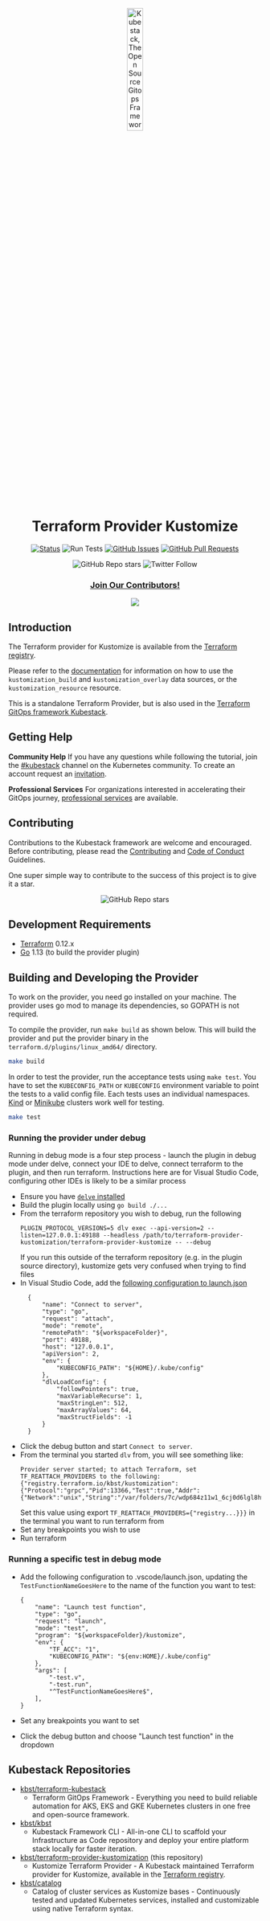 <p align="center">
 <img src="./assets/favicon.png" alt="Kubestack, The Open Source Gitops Framework" width="25%" height="25%" />
</p>

<h1 align="center">Terraform Provider Kustomize</h1>

<div align="center">

[![Status](https://img.shields.io/badge/status-active-success.svg)]()
![Run Tests](https://github.com/kbst/terraform-provider-kustomize/workflows/Run%20Tests/badge.svg?branch=master&event=push)
[![GitHub Issues](https://img.shields.io/github/issues/kbst/terraform-provider-kustomization.svg)](https://github.com/kbst/terraform-provider-kustomization/issues)
[![GitHub Pull Requests](https://img.shields.io/github/issues-pr/kbst/terraform-provider-kustomization.svg)](https://github.com/kbst/terraform-provider-kustomization/pulls)

</div>

<div align="center">

![GitHub Repo stars](https://img.shields.io/github/stars/kbst/terraform-provider-kustomization?style=social)
![Twitter Follow](https://img.shields.io/twitter/follow/kubestack?style=social)

</div>


<h3 align="center"><a href="#Contributing">Join Our Contributors!</a></h3>

<div align="center">

<a href="https://github.com/kbst/terraform-provider-kustomization/graphs/contributors">
  <img src="https://contrib.rocks/image?repo=kbst/terraform-provider-kustomization&max=36" />
</a>

</div>

## Introduction

The Terraform provider for Kustomize is available from the [Terraform registry](https://registry.terraform.io/providers/kbst/kustomization/latest).

Please refer to the [documentation](https://registry.terraform.io/providers/kbst/kustomization/latest/docs) for information on how to use the `kustomization_build` and `kustomization_overlay` data sources, or the `kustomization_resource` resource.

This is a standalone Terraform Provider, but is also used in the [Terraform GitOps framework Kubestack](https://www.kubestack.com/).


## Getting Help

**Community Help**
If you have any questions while following the tutorial, join the [#kubestack](https://app.slack.com/client/T09NY5SBT/CMBCT7XRQ) channel on the Kubernetes community. To create an account request an [invitation](https://slack.k8s.io/).

**Professional Services**
For organizations interested in accelerating their GitOps journey, [professional services](https://www.kubestack.com/lp/professional-services) are available.


## Contributing
Contributions to the Kubestack framework are welcome and encouraged. Before contributing, please read the [Contributing](./CONTRIBUTING.md) and [Code of Conduct](./CODE_OF_CONDUCT.md) Guidelines.

One super simple way to contribute to the success of this project is to give it a star.

<div align="center">

![GitHub Repo stars](https://img.shields.io/github/stars/kbst/terraform-provider-kustomization?style=social)

</div>


## Development Requirements

- [Terraform](https://www.terraform.io/downloads.html) 0.12.x
- [Go](https://golang.org/doc/install) 1.13 (to build the provider plugin)


## Building and Developing the Provider

To work on the provider, you need go installed on your machine. The provider uses go mod to manage its dependencies, so GOPATH is not required.

To compile the provider, run `make build` as shown below. This will build the provider and put the provider binary in the `terraform.d/plugins/linux_amd64/` directory.

```sh
make build
```

In order to test the provider, run the acceptance tests using `make test`. You have to set the `KUBECONFIG_PATH` or `KUBECONFIG` environment variable to point the tests to a valid config file. Each tests uses an individual namespaces. [Kind](https://github.com/kubernetes-sigs/kind) or [Minikube](https://github.com/kubernetes/minikube) clusters work well for testing.

```sh
make test
```

### Running the provider under debug

Running in debug mode is a four step process - launch the plugin in debug mode under delve, connect your IDE to delve, connect terraform to the plugin, and
then run terraform. Instructions here are for Visual Studio Code, configuring other IDEs is likely to be a similar process

* Ensure you have [`delve` installed](https://github.com/go-delve/delve/tree/master/Documentation/installation)
* Build the plugin locally using `go build ./...`
* From the terraform repository you wish to debug, run the following
  ```
  PLUGIN_PROTOCOL_VERSIONS=5 dlv exec --api-version=2 --listen=127.0.0.1:49188 --headless /path/to/terraform-provider-kustomization/terraform-provider-kustomize -- --debug
  ```
  If you run this outside of the terraform repository (e.g. in the plugin source directory), kustomize gets very confused when trying to find files
* In Visual Studio Code, add the [following configuration to launch.json](https://code.visualstudio.com/docs/editor/debugging#_launch-configurations)
  ```
    {
        "name": "Connect to server",
        "type": "go",
        "request": "attach",
        "mode": "remote",
        "remotePath": "${workspaceFolder}",
        "port": 49188,
        "host": "127.0.0.1",
        "apiVersion": 2,
        "env": {
            "KUBECONFIG_PATH": "${HOME}/.kube/config"
        },
        "dlvLoadConfig": {
            "followPointers": true,
            "maxVariableRecurse": 1,
            "maxStringLen": 512,
            "maxArrayValues": 64,
            "maxStructFields": -1
        }
    }
  ```
* Click the debug button and start `Connect to server`.
* From the terminal you started `dlv` from, you will see something like:
  ```
  Provider server started; to attach Terraform, set TF_REATTACH_PROVIDERS to the following:
  {"registry.terraform.io/kbst/kustomization":{"Protocol":"grpc","Pid":13366,"Test":true,"Addr":{"Network":"unix","String":"/var/folders/7c/wdp684z11w1_6cj0d6lgl8hw0000gn/T/plugin2650218557"}}}
  ```
  Set this value using export `TF_REATTACH_PROVIDERS={"registry...}}}` in the terminal you want to run terraform from
* Set any breakpoints you wish to use
* Run terraform


### Running a specific test in debug mode

* Add the following configuration to .vscode/launch.json, updating the `TestFunctionNameGoesHere`
  to the name of the function you want to test:

  ```
  {
      "name": "Launch test function",
      "type": "go",
      "request": "launch",
      "mode": "test",
      "program": "${workspaceFolder}/kustomize",
      "env": {
          "TF_ACC": "1",
          "KUBECONFIG_PATH": "${env:HOME}/.kube/config"
      },
      "args": [
          "-test.v",
          "-test.run",
          "^TestFunctionNameGoesHere$",
      ],
  }
  ```
* Set any breakpoints you want to set
* Click the debug button and choose "Launch test function" in the dropdown

## Kubestack Repositories
* [kbst/terraform-kubestack](https://github.com/kbst/terraform-kubestack)
    * Terraform GitOps Framework - Everything you need to build reliable automation for AKS, EKS and GKE Kubernetes clusters in one free and open-source framework.
* [kbst/kbst](https://github.com/kbst/kbst)
    * Kubestack Framework CLI - All-in-one CLI to scaffold your Infrastructure as Code repository and deploy your entire platform stack locally for faster iteration.
* [kbst/terraform-provider-kustomization](https://github.com/kbst/terraform-provider-kustomization) (this repository)
    * Kustomize Terraform Provider - A Kubestack maintained Terraform provider for Kustomize, available in the [Terraform registry](https://registry.terraform.io/providers/kbst/kustomization/latest).
* [kbst/catalog](https://github.com/kbst/catalog)
    * Catalog of cluster services as Kustomize bases - Continuously tested and updated Kubernetes services, installed and customizable using native Terraform syntax.
